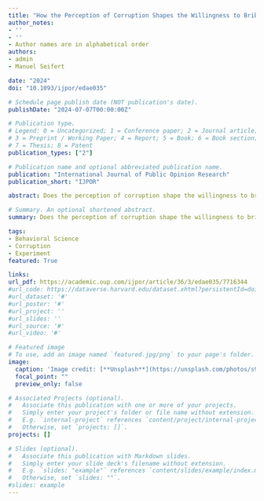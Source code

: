 ```yaml
---
title: "How the Perception of Corruption Shapes the Willingness to Bribe: Evidence From An Online Experiment"
author_notes:
- ''
- ''
- Author names are in alphabetical order
authors:
- admin
- Manuel Seifert

date: "2024"
doi: "10.1093/ijpor/edae035"

# Schedule page publish date (NOT publication's date).
publishDate: "2024-07-07T00:00:00Z"

# Publication type.
# Legend: 0 = Uncategorized; 1 = Conference paper; 2 = Journal article;
# 3 = Preprint / Working Paper; 4 = Report; 5 = Book; 6 = Book section;
# 7 = Thesis; 8 = Patent
publication_types: ["2"]

# Publication name and optional abbreviated publication name.
publication: "International Journal of Public Opinion Research"
publication_short: "IJPOR"

abstract: Does the perception of corruption shape the willingness to bribe? This study evaluates the socio-psychological determinants of corruption by measuring how different types of messages influence the probability of engaging in corruption for access to public health, social programs, and official documents. This research uses the social norms approach to explore the link among messaging, perception, and behavior. An online experiment was conducted in Peru for two weeks between October and November 2021, using social media (Facebook) to recruit participants (n = 2584). The participants were divided into two treatment groups and one control group. Those in the treatment groups received informational displays on (i) the perception of corruption as widespread in the public sector (descriptive norm) or (ii) corruption as morally wrong (injunctive norm). The control group did not receive a message. Exposure to messages on corruption increased the overall probability of engaging in corruption. Unexpectedly, those in the injunctive norm group increased their willingness to bribe. Furthermore, this study also found significant differences in bribing behavior based on the different types of public service, gender, and age.

# Summary. An optional shortened abstract.
summary: Does the perception of corruption shape the willingness to bribe? This study evaluates the socio-psychological determinants of corruption by measuring how different types of messages.

tags:
- Behavioral Science
- Corruption
- Experiment
featured: True

links:
url_pdf: https://academic.oup.com/ijpor/article/36/3/edae035/7716344
#url_code: https://dataverse.harvard.edu/dataset.xhtml?persistentId=doi:10.7910/DVN/RAXSLB
#url_dataset: '#'
#url_poster: '#'
#url_project: ''
#url_slides: ''
#url_source: '#'
#url_video: '#'

# Featured image
# To use, add an image named `featured.jpg/png` to your page's folder. 
image:
  caption: 'Image credit: [**Unsplash**](https://unsplash.com/photos/s9CC2SKySJM)'
  focal_point: ""
  preview_only: false

# Associated Projects (optional).
#   Associate this publication with one or more of your projects.
#   Simply enter your project's folder or file name without extension.
#   E.g. `internal-project` references `content/project/internal-project/index.md`.
#   Otherwise, set `projects: []`.
projects: []

# Slides (optional).
#   Associate this publication with Markdown slides.
#   Simply enter your slide deck's filename without extension.
#   E.g. `slides: "example"` references `content/slides/example/index.md`.
#   Otherwise, set `slides: ""`.
#slides: example
---
```


